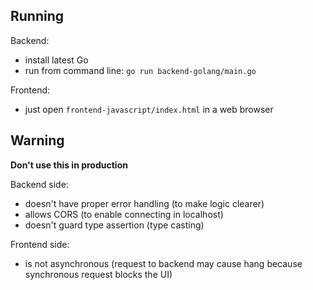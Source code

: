 ## Running

Backend:
- install latest Go
- run from command line: `go run backend-golang/main.go`

Frontend:
- just open `frontend-javascript/index.html` in a web browser

## Warning

**Don't use this in production**

Backend side:

- doesn't have proper error handling (to make logic clearer)
- allows CORS (to enable connecting in localhost)
- doesn't guard type assertion (type casting)

Frontend side:

- is not asynchronous (request to backend may cause hang because synchronous request blocks the UI)
